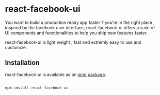 # react-facebook-ui
You want to build a production ready app faster ? you're in the right place , inspired by the facebook user interface, react-facebook-ui offers a suite of UI components and functionalities to help you ship new features faster.

react-facebook-ui is light weight , fast and extremly easy to use and customize.

## Installation

react-facebook-ui is available as an [npm package](https://www.npmjs.com/react-facebook-ui).

```sh

npm install react-facebook-ui

```
